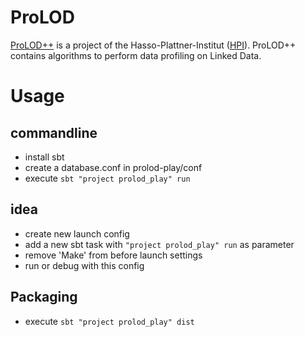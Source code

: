 # ProLOD

[ProLOD++](https://hpi.de/naumann/projects/data-profiling-and-analytics/prolod.html) is a  project of the Hasso-Plattner-Institut ([HPI](http://www.hpi.de)). ProLOD++ contains algorithms to perform data profiling on Linked Data.


Usage
=====

commandline
---

- install sbt
- create a database.conf in prolod-play/conf
- execute ```sbt "project prolod_play" run```


idea
----

- create new launch config
- add a new sbt task with ```"project prolod_play" run``` as parameter
- remove 'Make' from before launch settings
- run or debug with this config

Packaging
---------

- execute ```sbt "project prolod_play" dist```
